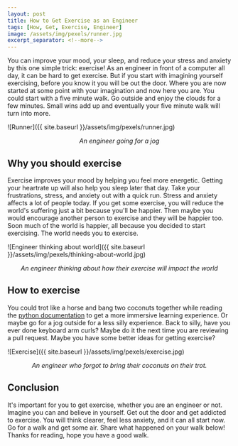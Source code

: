 ```yaml
---
layout: post
title: How to Get Exercise as an Engineer
tags: [How, Get, Exercise, Engineer]
image: /assets/img/pexels/runner.jpg
excerpt_separator: <!--more-->
---
```

You can improve your mood, your sleep, and reduce your stress and anxiety by this one simple trick: exercise! As an engineer in front of a computer all day, it can be hard to get exercise. But if you start with imagining yourself exercising, before you know it you will be out the door. Where you are now started at some point with your imagination and now here you are. You could start with a five minute walk. Go outside and enjoy the clouds for a few minutes. Small wins add up and eventually your five minute walk will turn into more.

<!--more-->

![Runner]({{ site.baseurl }}/assets/img/pexels/runner.jpg)
<p align="center"><i>An engineer going for a jog</i></p>

## Why you should exercise

Exercise improves your mood by helping you feel more energetic. Getting your heartrate up will also help you sleep later that day. Take your frustrations, stress, and anxiety out with a quick run. Stress and anxiety affects a lot of people today. If you get some exercise, you will reduce the world's suffering just a bit because you'll be happier. Then maybe you would encourage another person to exercise and they will be happier too. Soon much of the world is happier, all because you decided to start exercising. The world needs you to exercise.

![Engineer thinking about world]({{ site.baseurl }}/assets/img/pexels/thinking-about-world.jpg)
<p align="center"><i>An engineer thinking about how their exercise will impact the world</i></p>

## How to exercise

You could trot like a horse and bang two coconuts together while reading the [python documentation](https://en.wikiquote.org/wiki/Monty_Python_and_the_Holy_Grail) to get a more immersive learning experience. Or maybe go for a jog outside for a less silly experience. Back to silly, have you ever done keyboard arm curls? Maybe do it the next time you are reviewing a pull request. Maybe you have some better ideas for getting exercise?

![Exercise]({{ site.baseurl }}/assets/img/pexels/exercise.jpg)
<p align="center"><i>An engineer who forgot to bring their coconuts on their trot.</i></p>

## Conclusion

It's important for you to get exercise, whether you are an engineer or not. Imagine you can and believe in yourself. Get out the door and get addicted to exercise. You will think clearer, feel less anxiety, and it can all start now. Go for a walk and get some air. Share what happened on your walk below! Thanks for reading, hope you have a good walk.


